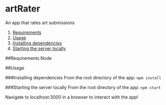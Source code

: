 # artRater
An app that rates art submissions

1. [Requirements](#requirements)
2. [Usage](#usage)
  1. [Installing dependencies](#installing-dependencies)
  2. [Starting the server locally](#starting-the-server-locally)

##Requirements
Node

##Usage

###Installing dependencies
From the root directory of the app:
```npm install```

###Starting the server locally
From the root directory of the app:
```npm start```

Navigate to localhost:3000 in a browser to interact with the app!
